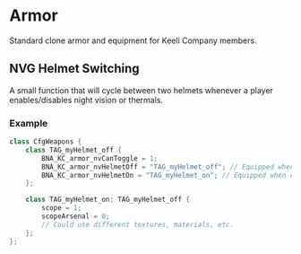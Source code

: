 # Armor
Standard clone armor and equipment for Keeli Company members.

## NVG Helmet Switching
A small function that will cycle between two helmets whenever a player enables/disables night vision or thermals.

### Example
```cpp
class CfgWeapons {
    class TAG_myHelmet_off {
        BNA_KC_armor_nvCanToggle = 1;
        BNA_KC_armor_nvHelmetOff = "TAG_myHelmet_off"; // Equipped when disabling NV or thermal
        BNA_KC_armor_nvHelmetOn = "TAG_myHelmet_on"; // Equipped when enabling NV or thermal
    };

    class TAG_myHelmet_on: TAG_myHelmet_off {
        scope = 1;
        scopeArsenal = 0;
        // Could use different textures, materials, etc.
    };
};
